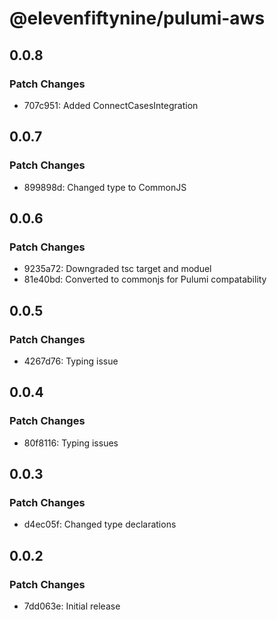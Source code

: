 # @elevenfiftynine/pulumi-aws

## 0.0.8

### Patch Changes

- 707c951: Added ConnectCasesIntegration

## 0.0.7

### Patch Changes

- 899898d: Changed type to CommonJS

## 0.0.6

### Patch Changes

- 9235a72: Downgraded tsc target and moduel
- 81e40bd: Converted to commonjs for Pulumi compatability

## 0.0.5

### Patch Changes

- 4267d76: Typing issue

## 0.0.4

### Patch Changes

- 80f8116: Typing issues

## 0.0.3

### Patch Changes

- d4ec05f: Changed type declarations

## 0.0.2

### Patch Changes

- 7dd063e: Initial release

